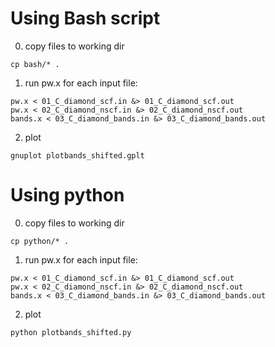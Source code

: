 # Using Bash script

0. copy files to working dir
```
cp bash/* .
```

1. run pw.x for each input file:
```
pw.x < 01_C_diamond_scf.in &> 01_C_diamond_scf.out
pw.x < 02_C_diamond_nscf.in &> 02_C_diamond_nscf.out
bands.x < 03_C_diamond_bands.in &> 03_C_diamond_bands.out
```

2. plot
```
gnuplot plotbands_shifted.gplt
```

# Using python

0. copy files to working dir
```
cp python/* .
```

1. run pw.x for each input file:
```
pw.x < 01_C_diamond_scf.in &> 01_C_diamond_scf.out
pw.x < 02_C_diamond_nscf.in &> 02_C_diamond_nscf.out
bands.x < 03_C_diamond_bands.in &> 03_C_diamond_bands.out
```

2. plot
```
python plotbands_shifted.py
```
